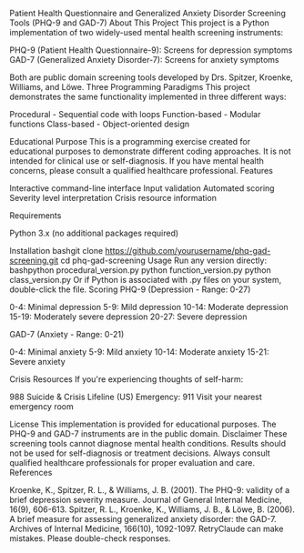 Patient Health Questionnaire and Generalized Anxiety Disorder Screening Tools
(PHQ-9 and GAD-7)
About This Project
This project is a Python implementation of two widely-used mental health screening instruments:

PHQ-9 (Patient Health Questionnaire-9): Screens for depression symptoms
GAD-7 (Generalized Anxiety Disorder-7): Screens for anxiety symptoms

Both are public domain screening tools developed by Drs. Spitzer, Kroenke, Williams, and Löwe.
Three Programming Paradigms
This project demonstrates the same functionality implemented in three different ways:

Procedural - Sequential code with loops
Function-based - Modular functions
Class-based - Object-oriented design

Educational Purpose
This is a programming exercise created for educational purposes to demonstrate different coding approaches. It is not intended for clinical use or self-diagnosis. If you have mental health concerns, please consult a qualified healthcare professional.
Features

Interactive command-line interface
Input validation
Automated scoring
Severity level interpretation
Crisis resource information

Requirements

Python 3.x (no additional packages required)

Installation
bashgit clone https://github.com/yourusername/phq-gad-screening.git
cd phq-gad-screening
Usage
Run any version directly:
bashpython procedural_version.py
python function_version.py
python class_version.py
Or if Python is associated with .py files on your system, double-click the file.
Scoring
PHQ-9 (Depression - Range: 0-27)

0-4: Minimal depression
5-9: Mild depression
10-14: Moderate depression
15-19: Moderately severe depression
20-27: Severe depression

GAD-7 (Anxiety - Range: 0-21)

0-4: Minimal anxiety
5-9: Mild anxiety
10-14: Moderate anxiety
15-21: Severe anxiety

Crisis Resources
If you're experiencing thoughts of self-harm:

988 Suicide & Crisis Lifeline (US)
Emergency: 911
Visit your nearest emergency room

License
This implementation is provided for educational purposes. The PHQ-9 and GAD-7 instruments are in the public domain.
Disclaimer
These screening tools cannot diagnose mental health conditions. Results should not be used for self-diagnosis or treatment decisions. Always consult qualified healthcare professionals for proper evaluation and care.
References

Kroenke, K., Spitzer, R. L., & Williams, J. B. (2001). The PHQ-9: validity of a brief depression severity measure. Journal of General Internal Medicine, 16(9), 606-613.
Spitzer, R. L., Kroenke, K., Williams, J. B., & Löwe, B. (2006). A brief measure for assessing generalized anxiety disorder: the GAD-7. Archives of Internal Medicine, 166(10), 1092-1097.
RetryClaude can make mistakes. Please double-check responses.
